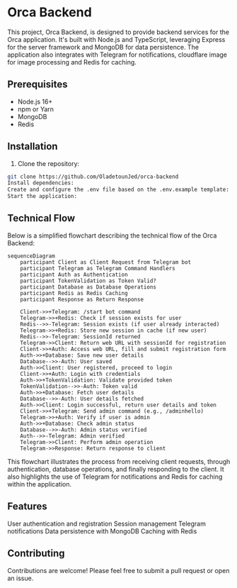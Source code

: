 # Orca Backend

This project, Orca Backend, is designed to provide backend services for the Orca application. It's built with Node.js and TypeScript, leveraging Express for the server framework and MongoDB for data persistence. The application also integrates with Telegram for notifications, cloudflare image for image processing and Redis for caching.

## Prerequisites

- Node.js 16+
- npm or Yarn
- MongoDB
- Redis

## Installation

1. Clone the repository:

```bash
git clone https://github.com/OladetounJed/orca-backend
Install dependencies:
Create and configure the .env file based on the .env.example template:
Start the application:
```

## Technical Flow

Below is a simplified flowchart describing the technical flow of the Orca Backend:

```mermaid
sequenceDiagram
    participant Client as Client Request from Telegram bot
    participant Telegram as Telegram Command Handlers
    participant Auth as Authentication
    participant TokenValidation as Token Valid?
    participant Database as Database Operations
    participant Redis as Redis Caching
    participant Response as Return Response

    Client->>+Telegram: /start bot command
    Telegram->>+Redis: Check if session exists for user
    Redis-->>-Telegram: Session exists (if user already interacted)
    Telegram->>+Redis: Store new session in cache (if new user)
    Redis-->>-Telegram: SessionId returned
    Telegram->>Client: Return web URL with sessionId for registration
    Client->>+Auth: Access web URL, fill and submit registration form
    Auth->>+Database: Save new user details
    Database-->>-Auth: User saved
    Auth->>Client: User registered, proceed to login
    Client->>+Auth: Login with credentials
    Auth->>+TokenValidation: Validate provided token
    TokenValidation-->>-Auth: Token valid
    Auth->>+Database: Fetch user details
    Database-->>-Auth: User details fetched
    Auth->>Client: Login successful, return user details and token
    Client->>+Telegram: Send admin command (e.g., /adminhello)
    Telegram->>+Auth: Verify if user is admin
    Auth->>+Database: Check admin status
    Database-->>-Auth: Admin status verified
    Auth-->>-Telegram: Admin verified
    Telegram->>Client: Perform admin operation
    Telegram->>Response: Return response to client
```

This flowchart illustrates the process from receiving client requests, through authentication, database operations, and finally responding to the client. It also highlights the use of Telegram for notifications and Redis for caching within the application.

## Features
User authentication and registration
Session management
Telegram notifications
Data persistence with MongoDB
Caching with Redis


## Contributing
Contributions are welcome! Please feel free to submit a pull request or open an issue.
